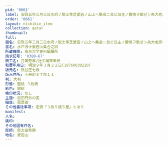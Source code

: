 ```yaml
---
pid: '0661'
label: 安政五年三月三日水府ノ脱士等芝愛宕ノ山上ヘ集会ニ及ビ旧主ノ欝憤ヲ散ゼン為大老彦根侯ヲ撃殺（ウタン）ト雪中ニ密計ヲ評定シ余波（ナゴリ）ノ宴ヲ催ス図
order: '0661'
layout: nishikie_item
collection: qatar
thumbnail: 
full: 
題名: 安政五年三月三日水府ノ脱士等芝愛宕ノ山上ヘ集会ニ及ビ旧主ノ欝憤ヲ散ゼン為大老彦根侯ヲ撃殺（ウタン）ト雪中ニ密計ヲ評定シ余波（ナゴリ）ノ宴ヲ催ス図
書名: 水戸浪士愛宕山集合之図
所蔵機関: 東京大学史料編纂所
請求記号: '0380-67'
画工名: 月岡芳年/社中補筆年参
和暦年月日: 明治９年３月２２日(18760030220)
版元名: 熊谷庄七板
版元住所: 小舟町３丁目１１
判: 大判
形態: 竪絵 ３枚続
彩色: 錦絵
検印状況: なし
主題: 桜田門外の変
細目: 風景画
その他書誌事項: 定価「３枚５銭５厘」とあり
manifest: 
人名: 
検印: 
その他固有件名: 
彫師: 彫太田秀勝
地名: 愛宕山
---
```

